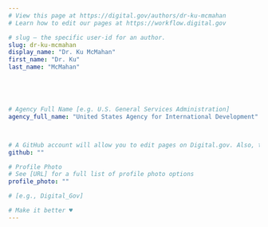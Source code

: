 ```yaml
---
# View this page at https://digital.gov/authors/dr-ku-mcmahan
# Learn how to edit our pages at https://workflow.digital.gov

# slug — the specific user-id for an author.
slug: dr-ku-mcmahan
display_name: "Dr. Ku McMahan"
first_name: "Dr. Ku"
last_name: "McMahan"





# Agency Full Name [e.g. U.S. General Services Administration]
agency_full_name: "United States Agency for International Development"



# A GitHub account will allow you to edit pages on Digital.gov. Also, the image used in your GitHub account can be used to populate your digital.gov profile photo. Learn more about getting a Github account at [URL]
github: ""

# Profile Photo
# See [URL] for a full list of profile photo options
profile_photo: ""

# [e.g., Digital_Gov]

# Make it better ♥
---
```

